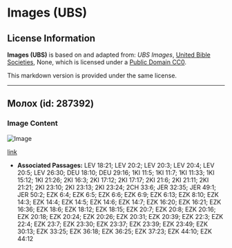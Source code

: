 # Images (UBS)

## License Information

**Images (UBS)** is based on and adapted from: _UBS Images_, [United Bible Societies](https://unitedbiblesocieties.org/), None, which is licensed under a [Public Domain CC0](https://creativecommons.org/public-domain/cc0/).

This markdown version is provided under the same license.



--------------------------------

## Молох (id: 287392)

### Image Content

![Image](https://cdn.aquifer.bible/aquifer-content/resources/Media/WEB-0636_molech.jpg)

[link](https://cdn.aquifer.bible/aquifer-content/resources/Media/WEB-0636_molech.jpg)

* **Associated Passages:** LEV 18:21; LEV 20:2; LEV 20:3; LEV 20:4; LEV 20:5; LEV 26:30; DEU 18:10; DEU 29:16; 1KI 11:5; 1KI 11:7; 1KI 11:33; 1KI 15:12; 1KI 21:26; 2KI 16:3; 2KI 17:12; 2KI 17:17; 2KI 21:6; 2KI 21:11; 2KI 21:21; 2KI 23:10; 2KI 23:13; 2KI 23:24; 2CH 33:6; JER 32:35; JER 49:1; JER 50:2; EZK 6:4; EZK 6:5; EZK 6:6; EZK 6:9; EZK 6:13; EZK 8:10; EZK 14:3; EZK 14:4; EZK 14:5; EZK 14:6; EZK 14:7; EZK 16:20; EZK 16:21; EZK 16:36; EZK 18:6; EZK 18:12; EZK 18:15; EZK 20:7; EZK 20:8; EZK 20:16; EZK 20:18; EZK 20:24; EZK 20:26; EZK 20:31; EZK 20:39; EZK 22:3; EZK 22:4; EZK 23:7; EZK 23:30; EZK 23:37; EZK 23:39; EZK 23:49; EZK 30:13; EZK 33:25; EZK 36:18; EZK 36:25; EZK 37:23; EZK 44:10; EZK 44:12


